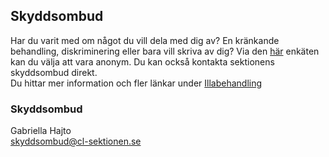 ## Skyddsombud

Har du varit med om något du vill dela med dig av? En kränkande behandling, diskriminering eller bara vill skriva av dig? Via den [här](https://forms.gle/28p5Y6c4ToNe4K9t6) enkäten kan du välja att vara anonym. Du kan också kontakta sektionens skyddsombud direkt.  
Du hittar mer information och fler länkar under [Illabehandling](/hjalp-vid-illabehandling)

### Skyddsombud

Gabriella Hajto  
[skyddsombud@cl-sektionen.se](mailto:skyddsombud@cl-sektionen.se)
